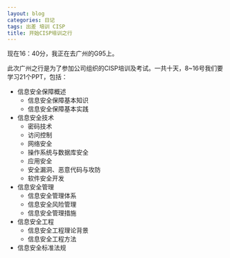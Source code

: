 ```yaml
---
layout: blog
categories: 日记
tags: 出差 培训 CISP
title: 开始CISP培训之行
---
```


现在16：40分，我正在去广州的G95上。

此次广州之行是为了参加公司组织的CISP培训及考试。一共十天，8~16号我们要学习21个PPT，包括：
* 信息安全保障概述
    * 信息安全保障基本知识
    * 信息安全保障基本实践 
* 信息安全技术
    * 密码技术
    * 访问控制
    * 网络安全
    * 操作系统与数据库安全
    * 应用安全
    * 安全漏洞、恶意代码与攻防
    * 软件安全开发
* 信息安全管理
    * 信息安全管理体系
    * 信息安全风险管理
    * 信息安全管理措施 
* 信息安全工程
    * 信息安全工程理论背景
    * 信息安全工程方法
* 信息安全标准法规


